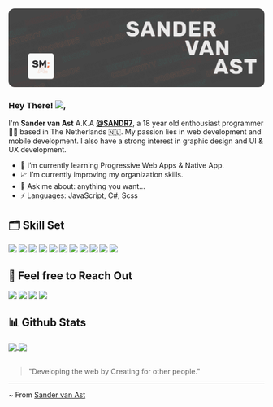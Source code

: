 <img src="./banner.png" style="border-radius: 12px;">

### Hey There! <img src="https://raw.githubusercontent.com/MartinHeinz/MartinHeinz/master/wave.gif" width="30px">,

I'm **Sander van Ast** A.K.A **[@SANDR7](https://www.instagram.com/sandr.9/)**, a 18 year old enthousiast programmer 👨‍💻 based in The Netherlands 🇳🇱. My passion lies in web development and mobile development. I also have a strong interest in graphic design and UI & UX development.

- 🌱 I’m currently learning Progressive Web Apps & Native App.
- 📈 I’m currently improving my organization skills.
- 💬 Ask me about: anything you want...
- ⚡ Languages: JavaScript, C#, Scss

## 🗂 Skill Set 

![](https://img.shields.io/badge/Code-React-informational?style=flat&logo=react&logoColor=white&color=31AF9F)
![](https://img.shields.io/badge/Code-Vue-informational?style=flat&logo=vue&logoColor=white&color=31AF9F)
![](https://img.shields.io/badge/Code-Express-informational?style=flat&logo=javascript&logoColor=white&color=31AF9F)
![](https://img.shields.io/badge/Code-Next-informational?style=flat&logo=next.js&logoColor=white&color=31AF9F)
![](https://img.shields.io/badge/Code-C/C++-informational?style=flat&logo=c&logoColor=white&color=FF7B47)
![](https://img.shields.io/badge/Code-Php-informational?style=flat&logo=php&logoColor=white&color=FF7B47)
![](https://img.shields.io/badge/Code-JavaScript-informational?style=flat&logo=javascript&logoColor=white&color=FF7B47)
![](https://img.shields.io/badge/Code-TypeScript-informational?style=flat&logo=typescript&logoColor=white&color=FF7B47)
![](https://img.shields.io/badge/Database-MongoDB-informational?style=flat&logo=mongodb&logoColor=white&color=4764FF)
![](https://img.shields.io/badge/Database-FireBase-informational?style=flat&logo=firebase&logoColor=white&color=4764FF)
![](https://img.shields.io/badge/Editor-VSCode-informational?style=flat&logo=visual-studio-code&logoColor=white&color=C94040)

## 🔗 Feel free to Reach Out

[![](https://img.shields.io/badge/Sander%20van%20Ast-informational?style=flat&logo=linkedin&logoColor=white&color=2867b2)](https://www.linkedin.com/in/sander-van-ast/)
[![](https://img.shields.io/badge/@SANDR7-informational?style=flat&logo=github&logoColor=white&color=black)](https://github.com/SANDR7)
[![](https://img.shields.io/badge/@Sandr.9-informational?style=flat&logo=instagram&logoColor=white&color=8134af)](https://www.instagram.com/sandr.9/)
[![](https://img.shields.io/badge/@XANDR-informational?style=flat&logo=discord&logoColor=white&color=7289DA)](https://discord.com/users/288274960496066560 )

## 📊 Github Stats

<a href="https://github.com/SANDR7">
  <img align="center" src="https://github-readme-stats.vercel.app/api/top-langs/?username=SANDR7&langs_count=3&hide=cpp,css,html&title_color=ffffff&text_color=c9cacc&icon_color=ce3691&bg_color=1d1f21" />
</a>
<a href="https://github.com/SANDR7">
  <img align="center" src="https://github-readme-stats.vercel.app/api?username=SANDR7&show_icons=true&line_height=27&count_private=true&title_color=ffffff&text_color=c9cacc&icon_color=12ffc4&bg_color=1d1f21"/>
</a>
<br/><br/>

> "Developing the web by Creating for other people."

---

~ From [Sander van Ast](https://github.com/SANDR7)